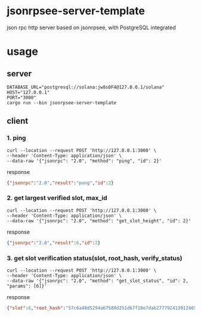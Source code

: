 # jsonrpsee-server-template
json rpc http server based on jsonrpsee, with PostgreSQL integrated

# usage
## server
```shell
DATABASE_URL="postgresql://solana:jw8s0F4@127.0.0.1/solana"
HOST="127.0.0.1"
PORT="3000"
cargo run --bin jsonrpsee-server-template
```

## client
### 1. ping
```shell
curl --location --request POST 'http://127.0.0.1:3000' \
--header 'Content-Type: application/json' \
--data-raw '{"jsonrpc": "2.0", "method": "ping", "id": 2}'
```

response
```json
{"jsonrpc":"2.0","result":"pong","id":2}
```

### 2. get largest verified slot, max_id
```shell
curl --location --request POST 'http://127.0.0.1:3000' \
--header 'Content-Type: application/json' \
--data-raw '{"jsonrpc": "2.0", "method": "get_slot_height", "id": 2}'
```

response
```json
{"jsonrpc":"2.0","result":6,"id":2}
```

### 3. get slot verification status(slot, root_hash, verify_status)
```shell
curl --location --request POST 'http://127.0.0.1:3000' \
--header 'Content-Type: application/json' \
--data-raw '{"jsonrpc": "2.0", "method": "get_slot_status", "id": 2, "params": [6]}'
```

response
```json
{"slot":6,"root_hash":"57c6a48d5294a67580d251db7f18e7dab277792413912465868cb8238691b885","verify_status":0},"id":2}
```
